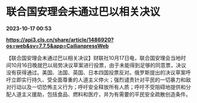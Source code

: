 # 联合国安理会未通过巴以相关决议

**2023-10-17 00:53**

**https://api3.cls.cn/share/article/1486920?os=web&sv=7.7.5&app=CailianpressWeb**

【联合国安理会未通过巴以相关决议】财联社10月17日电，联合国安理会当地时间10月16日晚就巴以局势决议草案进行投票，由于未能得到足够的同意票，决议没有获得通过。美国、法国、英国、日本四国投票反对。俄罗斯提出的决议草案呼吁立即实行持久、受全面尊重的人道主义停火；强烈谴责针对平民的一切暴力和敌对行动以及一切恐怖主义行为；呼吁安全释放所有人质；呼吁不受阻碍地提供和分配人道主义援助，包括食品、燃料和医疗，并为有需要的平民安全疏散创造条件。